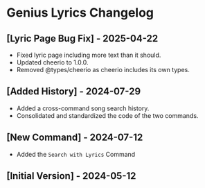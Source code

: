 # Genius Lyrics Changelog

## [Lyric Page Bug Fix] - 2025-04-22

- Fixed lyric page including more text than it should.
- Updated cheerio to 1.0.0.
- Removed @types/cheerio as cheerio includes its own types.

## [Added History] - 2024-07-29

- Added a cross-command song search history.
- Consolidated and standardized the code of the two commands.

## [New Command] - 2024-07-12

- Added the `Search with Lyrics` Command

## [Initial Version] - 2024-05-12

